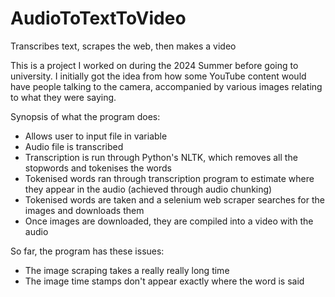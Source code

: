 # AudioToTextToVideo
Transcribes text, scrapes the web, then makes a video

This is a project I worked on during the 2024 Summer before going to university. I initially got the idea from how some YouTube content would have people talking to the camera, accompanied by various images relating to what they were saying.

Synopsis of what the program does:

* Allows user to input file in variable
* Audio file is transcribed
* Transcription is run through Python's NLTK, which removes all the stopwords and tokenises the words
* Tokenised words ran through transcription program to estimate where they appear in the audio (achieved through audio chunking)
* Tokenised words are taken and a selenium web scraper searches for the images and downloads them
* Once images are downloaded, they are compiled into a video with the audio

So far, the program has these issues:

* The image scraping takes a really really long time
* The image time stamps don't appear exactly where the word is said

